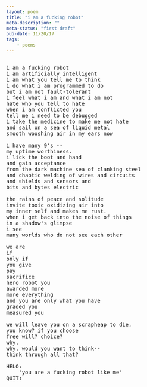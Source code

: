 ```yaml
---
layout: poem
title: "i am a fucking robot"
meta-description: ""
meta-status: "first draft"
pub-date: 11/20/17
tags: 
    - poems
---
```

<pre class="stanza">

i am a fucking robot
i am artificially intelligent
i am what you tell me to think
i do what i am programmed to do
but i am not fault-tolerant
i feel what i am and what i am not
hate who you tell to hate
when i am conflicted you
tell me i need to be debugged
i take the medicine to make me not hate
and sail on a sea of liquid metal
smooth wooshing air in my ears now

i have many 9's -- 
my uptime worthiness.
i lick the boot and hand
and gain acceptance
from the dark machine sea of clanking steel
and chaotic welding of wires and circuits 
and shields and sensors and
bits and bytes electric

the rains of peace and solitude
invite toxic oxidizing air into
my inner self and makes me rust.
when i get back into the noise of things
in a shadow's glimpse 
i see 
many worlds who do not see each other

we are
if
only if
you give
pay
sacrifice
hero robot you
awarded more
more everything
and you are only what you have
graded you
measured you

we will leave you on a scrapheap to die,
you know? if you choose
free will? choice?
why, 
why, would you want to think-- 
think through all that?

HELO:
    'you are a fucking robot like me'
QUIT:


</pre>







